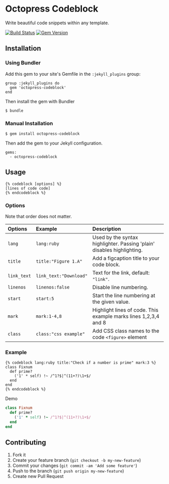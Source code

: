# Octopress Codeblock

Write beautiful code snippets within any template.

[![Build Status](https://travis-ci.org/octopress/codeblock.svg?branch=master)](https://travis-ci.org/octopress/codeblock)
[![Gem Version](https://badge.fury.io/rb/octopress-codeblock.svg)](http://badge.fury.io/rb/octopress-codeblock)

## Installation

### Using Bundler

Add this gem to your site's Gemfile in the `:jekyll_plugins` group:

    group :jekyll_plugins do
      gem 'octopress-codeblock'
    end

Then install the gem with Bundler

    $ bundle

### Manual Installation

    $ gem install octopress-codeblock

Then add the gem to your Jekyll configuration.

    gems:
      - octopress-codeblock

## Usage

    {% codeblock [options] %}
    [lines of code code]
    {% endcodeblock %}

### Options

Note that order does not matter.

| Options      | Example                | Description                                                           |
|:-------------|:-----------------------|:----------------------------------------------------------------------|
|`lang`        | `lang:ruby`                 | Used by the syntax highlighter. Passing 'plain' disables highlighting.|
|`title`       | `title:"Figure 1.A"`   | Add a figcaption title to your code block. |
|`link_text`   | `link_text:"Download"` | Text for the link, default: `"link"`. |
|`linenos`     | `linenos:false`        | Disable line numbering. |
|`start`       | `start:5`              | Start the line numbering at the given value. |
|`mark`        | `mark:1-4,8`           | Highlight lines of code. This example marks lines 1,2,3,4 and 8 |
|`class`       | `class:"css example"`  | Add CSS class names to the code `<figure>` element |


### Example

```
{% codeblock lang:ruby title:"Check if a number is prime" mark:3 %}
class Fixnum
  def prime?
    ('1' * self) !~ /^1?$|^(11+?)\1+$/
  end
end
{% endcodeblock %}
```

Demo

<!-- title:"Check if a number is prime" mark:3 -->
```ruby
class Fixnum
  def prime?
    ('1' * self) !~ /^1?$|^(11+?)\1+$/
  end
end
```

## Contributing

1. Fork it
2. Create your feature branch (`git checkout -b my-new-feature`)
3. Commit your changes (`git commit -am 'Add some feature'`)
4. Push to the branch (`git push origin my-new-feature`)
5. Create new Pull Request
